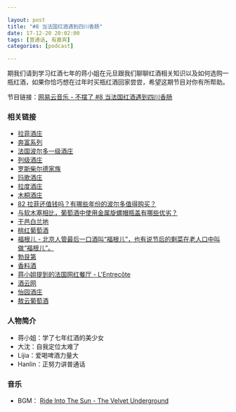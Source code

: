 ```yaml
---

layout: post
title: "#8 当法国红酒遇到四川香肠"
date: 17-12-20 20:02:00
tags: [普通话, 有嘉宾]
categories: [podcast]

---
```


期我们请到学习红酒七年的蒋小姐在元旦跟我们聊聊红酒相关知识以及如何选购一瓶红酒，如果你恰巧想在过年时买瓶红酒回家尝尝，希望这期节目对你有所帮助。

节目链接：[网易云音乐 - 不摆了 #8 当法国红酒遇到四川香肠](http://music.163.com/#/program?id=1367427866)

### 相关链接

- [拉菲酒庄](https://zh.wikipedia.org/wiki/%E6%8B%89%E8%8F%B2%E9%85%92%E5%BA%84)
- [奔富系列](http://tastespirit.com/p/27043.html)
- [法国波尔多一级酒庄](https://baike.baidu.com/item/%E6%B3%95%E5%9B%BD%E6%B3%A2%E5%B0%94%E5%A4%9A%E4%B8%80%E7%BA%A7%E9%85%92%E5%BA%84)
- [列级酒庄](https://baike.baidu.com/item/%E5%88%97%E7%BA%A7%E9%85%92%E5%BA%84/447244)
- [罗斯柴尔德家族](https://zh.wikipedia.org/wiki/%E7%BD%97%E6%96%AF%E6%9F%B4%E5%B0%94%E5%BE%B7%E5%AE%B6%E6%97%8F)
- [玛歌酒庄](https://zh.wikipedia.org/wiki/%E7%91%AA%E6%AD%8C%E9%85%92%E8%8E%8A)
- [拉度酒庄](https://zh.wikipedia.org/wiki/%E6%8B%89%E5%BA%A6%E9%85%92%E5%BA%84)
- [木桐酒庄](https://zh.wikipedia.org/wiki/%E6%9C%A8%E6%A1%90%E9%85%92%E5%BA%84)
- [82 拉菲还值钱吗？有哪些年份的波尔多值得购买？](https://zhuanlan.zhihu.com/p/29952972)
- [与软木塞相比，葡萄酒中使用金属旋螺帽瓶盖有哪些优劣？](https://www.zhihu.com/question/22487849)
- [干邑白兰地](https://zh.wikipedia.org/wiki/%E5%B9%B2%E9%82%91%E7%99%BD%E8%98%AD%E5%9C%B0)
- [桃红葡萄酒](https://zh.wikipedia.org/wiki/%E6%A1%83%E7%BA%A2%E8%91%A1%E8%90%84%E9%85%92)
- [福根儿 - 北京人管最后一口酒叫“福根儿”，也有说节后的剩菜在老人口中叫做“福根儿”。]()
- [勃艮第](https://zh.wikipedia.org/wiki/%E5%8B%83%E8%89%AE%E7%AC%AC)
- [香料酒](https://zh.wikipedia.org/wiki/%E9%A6%99%E6%96%99%E9%85%92)
- [蒋小姐提到的法国网红餐厅 - L'Entrecôte](http://www.entrecote.fr/)
- [酒云网](http://www.wineyun.com/)
- [怡园酒庄](http://www.grace-vineyard.com/)
- [敖云葡萄酒](https://www.lvmh.cn/%E6%97%97%E4%B8%8B%E5%93%81%E7%89%8C/%E8%91%A1%E8%90%84%E9%85%92%E5%8F%8A%E7%83%88%E9%85%92/%E6%95%96%E4%BA%91/)

### 人物简介

- 蒋小姐：学了七年红酒的美少女
- 大沈：自我定位太难了
- Lijia：爱喝啤酒力量大
- Hanlin：正努力讲普通话

### 音乐

- BGM： [Ride Into The Sun - The Velvet Underground](http://music.163.com/#/song?id=19537548)